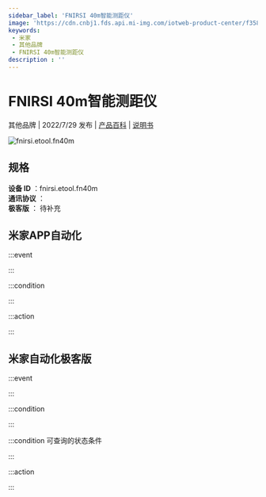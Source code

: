 ```yaml
---
sidebar_label: 'FNIRSI 40m智能测距仪'
image: 'https://cdn.cnbj1.fds.api.mi-img.com/iotweb-product-center/f358a38676a84fe41742d9c08a6a594c_1640674998286.png?GalaxyAccessKeyId=AKVGLQWBOVIRQ3XLEW&Expires=9223372036854775807&Signature=NI02B/rEzlSG7DJ9DdGtpgm1Sis='
keywords: 
 - 米家
 - 其他品牌
 - FNIRSI 40m智能测距仪
description : ''
---
```

# FNIRSI 40m智能测距仪

其他品牌 | 2022/7/29 发布 | [产品百科](https://home.mi.com/webapp/content/baike/product/index.html?model=fnirsi.etool.fn40m/) | [说明书](https://home.mi.com/views/introduction.html?model=fnirsi.etool.fn40m&region=cn)

![fnirsi.etool.fn40m](https://cdn.cnbj1.fds.api.mi-img.com/iotweb-product-center/f358a38676a84fe41742d9c08a6a594c_1640674998286.png?GalaxyAccessKeyId=AKVGLQWBOVIRQ3XLEW&Expires=9223372036854775807&Signature=NI02B/rEzlSG7DJ9DdGtpgm1Sis=)

## 规格  
> 
**设备 ID** ：fnirsi.etool.fn40m  
**通讯协议** ：  
**极客版**  ： 待补充 


## 米家APP自动化  

:::event  

:::

:::condition  

:::

:::action   

:::

## 米家自动化极客版  

:::event  

:::

:::condition  

:::

:::condition 可查询的状态条件  

:::

:::action  

:::

        
